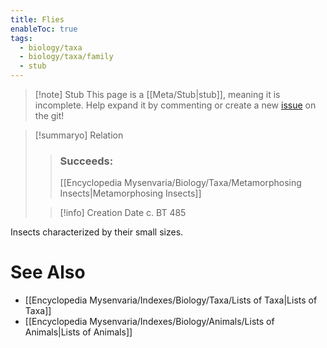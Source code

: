 ```yaml
---
title: Flies
enableToc: true
tags:
  - biology/taxa
  - biology/taxa/family
  - stub
---
```


> [!note] Stub
> This page is a [[Meta/Stub|stub]], meaning it is incomplete. Help expand it by commenting or create a new [issue](https://github.com/RagtimeGal/quartz--encyclopedia-mysenvaria/issues/new/choose) on the git!


> [!summary[](Meta/Stubs.md)o] Relation
> > ### Succeeds:
> > [[Encyclopedia Mysenvaria/Biology/Taxa/Metamorphosing Insects|Metamorphosing Insects]]
>
> > [!info] Creation Date
> > c. BT 485

Insects characterized by their small sizes.

# See Also
- [[Encyclopedia Mysenvaria/Indexes/Biology/Taxa/Lists of Taxa|Lists of Taxa]]
- [[Encyclopedia Mysenvaria/Indexes/Biology/Animals/Lists of Animals|Lists of Animals]]
